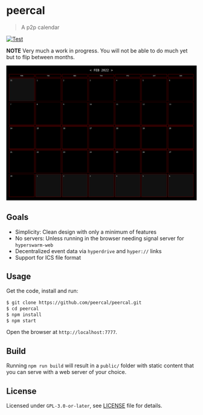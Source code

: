 # peercal

 > A p2p calendar

[![Test](https://github.com/peercal/peercal/actions/workflows/test.yml/badge.svg)](https://github.com/peercal/peercal/actions/workflows/test.yml)

**NOTE** Very much a work in progress. You will not be able to do much yet but to flip between months.

![](./scrot.png)

## Goals

* Simplicity: Clean design with only a minimum of features
* No servers: Unless running in the browser needing signal server for `hyperswarm-web`
* Decentralized event data via `hyperdrive` and `hyper://` links
* Support for ICS file format

## Usage

Get the code, install and run:

```
$ git clone https://github.com/peercal/peercal.git
$ cd peercal
$ npm install
$ npm start
```

Open the browser at `http://localhost:7777`.

## Build

Running `npm run build` will result in a `public/` folder with static content that you can serve with a web server of your choice.

## License

Licensed under `GPL-3.0-or-later`, see [LICENSE](./LICENSE) file for details.

